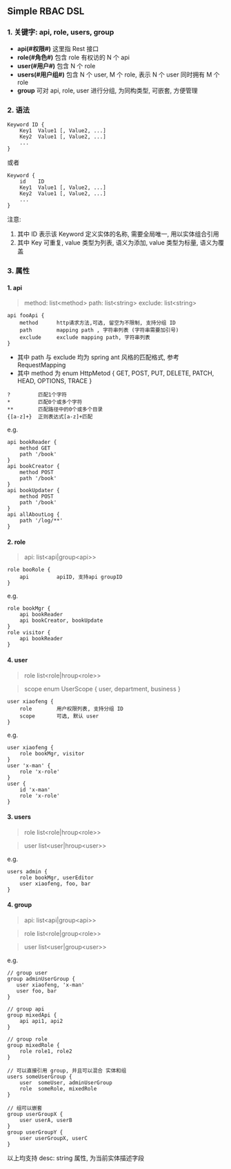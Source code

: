 ## Simple RBAC DSL

### 1. 关键字: api, role, users, group

* **api(#权限#)** 这里指 Rest 接口
* **role(#角色#)** 包含 role 有权访的 N 个 api
* **user(#用户#)**  包含 N 个 role
* **users(#用户组#)** 包含 N 个 user,  M 个 role, 表示 N 个 user 同时拥有 M 个 role
* **group** 可对 api, role, user 进行分组, 为同构类型, 可嵌套, 方便管理

### 2. 语法

```
Keyword ID {
    Key1  Value1 [, Value2, ...]
    Key2  Value1 [, Value2, ...]
    ...
}
```

或者

```
Keyword {
    id    ID
    Key1  Value1 [, Value2, ...]
    Key2  Value1 [, Value2, ...]
    ...
}
```

注意: 
1. 其中 ID 表示该 Keyword 定义实体的名称, 需要全局唯一, 用以实体组合引用
2. 其中 Key 可重复, value 类型为列表, 语义为添加, value 类型为标量, 语义为覆盖

### 3. 属性

#### 1. api

> method: list&lt;method&gt;
> path: list&lt;string&gt;
> exclude: list&lt;string&gt;

```
api fooApi {
    method      http请求方法,可选, 留空为不限制, 支持分组 ID
    path        mapping path , 字符串列表 (字符串需要加引号)
    exclude     exclude mapping path, 字符串列表
}
```
- 其中 path 与 exclude 均为 spring ant 风格的匹配格式, 参考 RequestMapping
- 其中 method 为 enum HttpMetod { GET, POST, PUT, DELETE, PATCH, HEAD, OPTIONS, TRACE }

```
?         匹配1个字符
*         匹配0个或多个字符
**        匹配路径中的0个或多个目录
{[a-z]+}  正则表达式[a-z]+匹配
```

e.g.
```
api bookReader {
    method GET
    path '/book'
}
api bookCreator {
    method POST
    path '/book'
}
api bookUpdater {
    method POST
    path '/book'
}
api allAboutLog {
    path '/log/**'
}
```

#### 2. role

> api:  list&lt;api|group&lt;api&gt;&gt;

```
role booRole {
    api         apiID, 支持api groupID
}
```


e.g.

```
role bookMgr {
    api bookReader
    api bookCreator, bookUpdate
}
role visitor {
    api bookReader
}
```

#### 4. user

> role list&lt;role|hroup&lt;role&gt;&gt;

> scope enum UserScope { user, department, business }

```
user xiaofeng {
    role        用户权限列表, 支持分组 ID
    scope       可选, 默认 user
}
```

e.g.

```
user xiaofeng {
    role bookMgr, visitor
}
user 'x-man' {
    role 'x-role'
}
user {
    id 'x-man'
    role 'x-role'
}
```


#### 3. users

> role list&lt;role|hroup&lt;role&gt;&gt;

> user list&lt;user|hroup&lt;user&gt;&gt;

e.g.

```
users admin {
    role bookMgr, userEditor
    user xiaofeng, foo, bar
}
```



#### 4. group

> api:  list&lt;api|group&lt;api&gt;&gt;

> role list&lt;role|group&lt;role&gt;&gt;

> user list&lt;user|group&lt;user&gt;&gt;

e.g. 

```
// group user
group adminUserGroup {
   user xiaofeng, 'x-man'
   user foo, bar
}

// group api
group mixedApi {
    api api1, api2
}

// group role
group mixedRole {
    role role1, role2
}

// 可以直接引用 group, 并且可以混合 实体和组
users someUserGroup {
    user  someUser, adminUserGroup
    role  someRole, mixedRole
}

// 组可以嵌套
group userGroupX {
    user userA, userB
}
group userGroupY {
    user userGroupX, userC
}
```

以上均支持 desc: string 属性, 为当前实体描述字段


